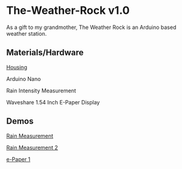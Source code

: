 # The-Weather-Rock v1.0
As a gift to my grandmother, The Weather Rock is an Arduino based weather station.

## Materials/Hardware
[Housing](https://www.amazon.com/gp/product/B07C97HXX8/ref=ppx_yo_dt_b_asin_title_o01_s00?ie=UTF8&psc=1)

Arduino Nano

Rain Intensity Measurement

Waveshare 1.54 Inch E-Paper Display


## Demos
[Rain Measurement](https://www.youtube.com/watch?v=nyFkCpdZvac)

[Rain Measurement 2](https://www.youtube.com/watch?v=YlIH1ti4Vy0)

[e-Paper 1](https://www.youtube.com/watch?v=OPaCF-XJhqc)
